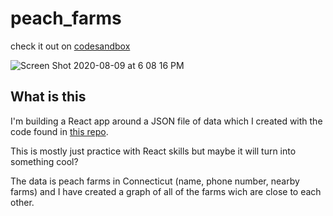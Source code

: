 # peach_farms

check it out on [codesandbox](https://codesandbox.io/s/exaptivecodechallenge-3nql3?file=/src/farm_graph.json)

![Screen Shot 2020-08-09 at 6 08 16 PM](https://user-images.githubusercontent.com/43049713/89745932-a272a680-da6b-11ea-8b51-353c30ef6765.png)


## What is this

I'm building a React app around a JSON file of data which I created with the code found in [this repo](https://github.com/dislersd/api_data_fetch_and_manipulate).

This is mostly just practice with React skills but maybe it will turn into something cool?

The data is peach farms in Connecticut (name, phone number, nearby farms) and I have created a graph of all of the farms wich are close to each other.
